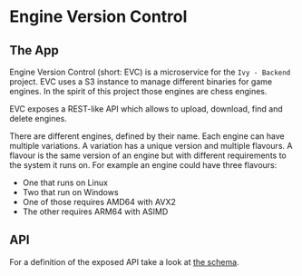 # Engine Version Control

## The App

Engine Version Control (short: EVC) is a microservice for the `Ivy - Backend` project.
EVC uses a S3 instance to manage different binaries for game engines. In the spirit of this
project those engines are chess engines.

EVC exposes a REST-like API which allows to upload, download, find and delete engines.

There are different engines, defined by their name.
Each engine can have multiple variations.
A variation has a unique version and multiple flavours.
A flavour is the same version of an engine but with different
requirements to the system it runs on. For example an engine
could have three flavours:

- One that runs on Linux
- Two that run on Windows
- One of those requires AMD64 with AVX2
- The other requires ARM64 with ASIMD

## API

For a definition of the exposed API take a look
at [the schema](https://github.com/HenrikThoroe/ivy-backend/tree/dev/docs/packages/api-schema/src/schema/evc).
